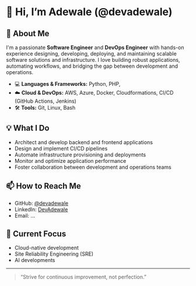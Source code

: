 # 👋 Hi, I’m Adewale (@devadewale)

## 🚀 About Me

I'm a passionate **Software Engineer** and **DevOps Engineer** with hands-on experience designing, developing, deploying, and maintaining scalable software solutions and infrastructure. I love building robust applications, automating workflows, and bridging the gap between development and operations.

- 💻 **Languages & Frameworks:** Python, PHP,
- ☁️ **Cloud & DevOps:** AWS, Azure, Docker, Cloudformations, CI/CD (GitHub Actions, Jenkins)
- 🛠️ **Tools:** Git, Linux, Bash

## 💡 What I Do

- Architect and develop backend and frontend applications
- Design and implement CI/CD pipelines
- Automate infrastructure provisioning and deployments
- Monitor and optimize application performance
- Foster collaboration between development and operations teams

## 📫 How to Reach Me

- GitHub: [@devadewale](https://github.com/devadewale)
- LinkedIn: [DevAdewale](https://www.linkedin.com/in/segun-ademola-345a60178/)
- Email: ...

## 🌱 Current Focus

- Cloud-native development
- Site Reliability Engineering (SRE)
- AI developments

---

> “Strive for continuous improvement, not perfection.”
